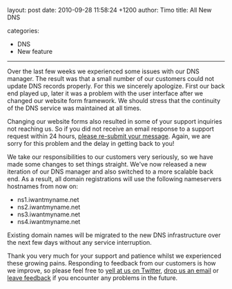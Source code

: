 layout: post
date: 2010-09-28 11:58:24 +1200
author: Timo
title: All New DNS

categories:
  - DNS
  - New feature

----

Over the last few weeks we experienced some issues with our DNS manager. The result was that a small number of our customers could not update DNS records properly. For this we sincerely apologize. First our back end played up, later it was a problem with the user interface after we changed our website form framework. We should stress that the continuity of the DNS service was maintained at all times.

Changing our website forms also resulted in some of your support inquiries not reaching us. So if you did not receive an email response to a support request within 24 hours, [please re-submit your message](https://iwantmyname.com/support). Again, we are sorry for this problem and the delay in getting back to you!

We take our responsibilities to our customers very seriously, so we have made some changes to set things straight. We've now released a new iteration of our DNS manager and also switched to a more scalable back end. As a result, all domain registrations will use the following nameservers hostnames from now on:

* ns1.iwantmyname.net
* ns2.iwantmyname.net
* ns3.iwantmyname.net
* ns4.iwantmyname.net

Existing domain names will be migrated to the new DNS infrastructure over the next few days without any service interruption.

Thank you very much for your support and patience whilst we experienced these growing pains. Responding to feedback from our customers is how we improve, so please feel free to [yell at us on Twitter](https://twitter.com/iwantmyname), [drop us an email](https://iwantmyname.com/support) or [leave feedback](http://feedback.iwantmyname.com) if you encounter any problems in the future.
